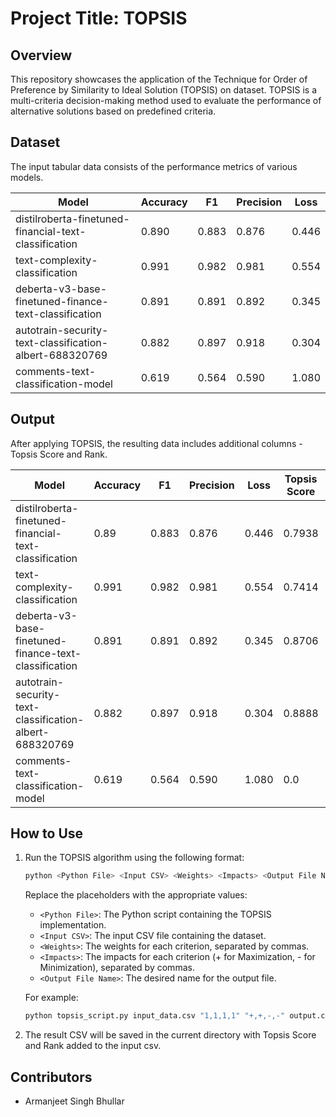 # Project Title: TOPSIS 

## Overview
This repository showcases the application of the Technique for Order of Preference by Similarity to Ideal Solution (TOPSIS) on dataset. TOPSIS is a multi-criteria decision-making method used to evaluate the performance of alternative solutions based on predefined criteria.

## Dataset
The input tabular data consists of the performance metrics of various models.

| Model                                                  | Accuracy | F1    | Precision | Loss  |
|--------------------------------------------------------|----------|-------|-----------|-------|
| distilroberta-finetuned-financial-text-classification  | 0.890    | 0.883 | 0.876     | 0.446 |
| text-complexity-classification                         | 0.991    | 0.982 | 0.981     | 0.554 |
| deberta-v3-base-finetuned-finance-text-classification   | 0.891    | 0.891 | 0.892     | 0.345 |
| autotrain-security-text-classification-albert-688320769 | 0.882    | 0.897 | 0.918     | 0.304 |
| comments-text-classification-model                      | 0.619    | 0.564 | 0.590     | 1.080 |

## Output
After applying TOPSIS, the resulting data includes additional columns - Topsis Score and Rank.

| Model                                                  | Accuracy | F1    | Precision | Loss  | Topsis Score | Rank |
|--------------------------------------------------------|----------|-------|-----------|-------|--------------|------|
| distilroberta-finetuned-financial-text-classification  | 0.89     | 0.883 | 0.876     | 0.446 | 0.7938       | 3.0  |
| text-complexity-classification                         | 0.991    | 0.982 | 0.981     | 0.554 | 0.7414       | 4.0  |
| deberta-v3-base-finetuned-finance-text-classification   | 0.891    | 0.891 | 0.892     | 0.345 | 0.8706       | 2.0  |
| autotrain-security-text-classification-albert-688320769 | 0.882    | 0.897 | 0.918     | 0.304 | 0.8888       | 1.0  |
| comments-text-classification-model                      | 0.619    | 0.564 | 0.590     | 1.080 | 0.0          | 5.0  |

## How to Use
1. Run the TOPSIS algorithm using the following format:

    ```bash
    python <Python File> <Input CSV> <Weights> <Impacts> <Output File Name>
    ```

   Replace the placeholders with the appropriate values:
   
   - `<Python File>`: The Python script containing the TOPSIS implementation.
   - `<Input CSV>`: The input CSV file containing the dataset.
   - `<Weights>`: The weights for each criterion, separated by commas.
   - `<Impacts>`: The impacts for each criterion (+ for Maximization, - for Minimization), separated by commas.
   - `<Output File Name>`: The desired name for the output file.

   For example:

   ```bash
   python topsis_script.py input_data.csv "1,1,1,1" "+,+,-,-" output.csv
2. The result CSV will be saved in the current directory with Topsis Score and Rank added to the input csv.

## Contributors
- Armanjeet Singh Bhullar
